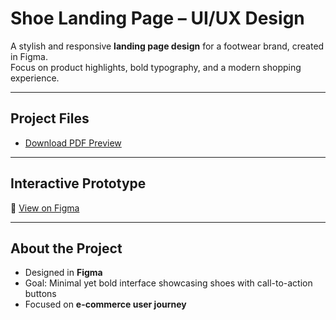 # Shoe Landing Page – UI/UX Design

A stylish and responsive **landing page design** for a footwear brand, created in Figma.  
Focus on product highlights, bold typography, and a modern shopping experience.

---

## Project Files
- [Download PDF Preview](./shoe-landing-page.pdf)

---

## Interactive Prototype
🔗 [View on Figma](https://www.figma.com/design/zrs9b8aSwPYZdViryGbnkE/SHOE?node-id=0-1&t=6gSo6U0XJeRT0C4g-1)

---

## About the Project
- Designed in **Figma**
- Goal: Minimal yet bold interface showcasing shoes with call-to-action buttons
- Focused on **e-commerce user journey**
